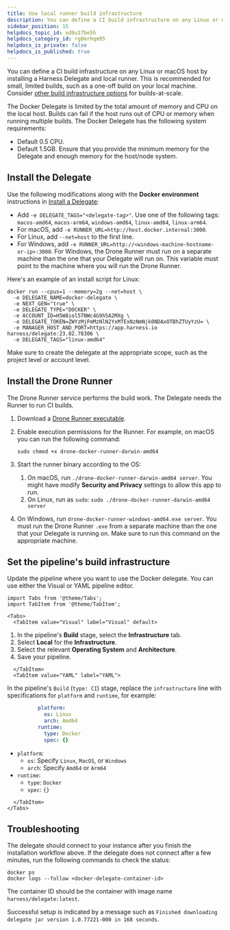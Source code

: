 ```yaml
---
title: Use local runner build infrastructure
description: You can define a CI build infrastructure on any Linux or macOS host.
sidebar_position: 15
helpdocs_topic_id: xd8u17be5h
helpdocs_category_id: rg8mrhqm95
helpdocs_is_private: false
helpdocs_is_published: true
---
```


You can define a CI build infrastructure on any Linux or macOS host by installing a Harness Delegate and local runner. This is recommended for small, limited builds, such as a one-off build on your local machine. Consider [other build infrastructure options](/docs/category/set-up-build-infrastructure) for builds-at-scale.

The Docker Delegate is limited by the total amount of memory and CPU on the local host. Builds can fail if the host runs out of CPU or memory when running multiple builds. The Docker Delegate has the following system requirements:

* Default 0.5 CPU.
* Default 1.5GB. Ensure that you provide the minimum memory for the Delegate and enough memory for the host/node system.

## Install the Delegate

Use the following modifications along with the **Docker environment** instructions in [Install a Delegate](/docs/platform/Delegates/install-delegates/install-a-delegate):

* Add `-e DELEGATE_TAGS="<delegate-tag>"`. Use one of the following tags: `macos-amd64`, `macos-arm64`, `windows-amd64`, `linux-amd64`, `linux-arm64`.
* For macOS, add `-e RUNNER_URL=http://host.docker.internal:3000`.
* For Linux, add `--net=host` to the first line.
* For Windows, add `-e RUNNER_URL=http://<windows-machine-hostname-or-ip>:3000`. For Windows, the Drone Runner must run on a separate machine than the one that your Delegate will run on. This variable must point to the machine where you will run the Drone Runner.

Here's an example of an install script for Linux:

```
docker run --cpus=1 --memory=2g --net=host \
  -e DELEGATE_NAME=docker-delegate \
  -e NEXT_GEN="true" \
  -e DELEGATE_TYPE="DOCKER" \
  -e ACCOUNT_ID=H5W8iol5TNWc4G9h5A2MXg \
  -e DELEGATE_TOKEN=ZWYzMjFmMzNlN2YxMTExNzNmNjk0NDAxOTBhZTUyYzU= \
  -e MANAGER_HOST_AND_PORT=https://app.harness.io harness/delegate:23.02.78306 \
  -e DELEGATE_TAGS="linux-amd64"
```

Make sure to create the delegate at the appropriate scope, such as the project level or account level.

## Install the Drone Runner

The Drone Runner service performs the build work. The Delegate needs the Runner to run CI builds.

1. Download a [Drone Runner executable](https://github.com/harness/drone-docker-runner/releases).
2. Enable execution permissions for the Runner. For example, on macOS you can run the following command:

   ```
   sudo chmod +x drone-docker-runner-darwin-amd64
   ```

3. Start the runner binary according to the OS:
	1. On macOS, run `./drone-docker-runner-darwin-amd64 server`. You might have modify **Security and Privacy** settings to allow this app to run.
	2. On Linux, run as `sudo`: `sudo ./drone-docker-runner-darwin-amd64 server`
  3. On Windows, run `drone-docker-runner-windows-amd64.exe server`. You must run the Drone Runner `.exe` from a separate machine than the one that your Delegate is running on. Make sure to run this command on the appropriate machine.

## Set the pipeline's build infrastructure

Update the pipeline where you want to use the Docker delegate. You can use either the Visual or YAML pipeline editor.

```mdx-code-block
import Tabs from '@theme/Tabs';
import TabItem from '@theme/TabItem';
```
```mdx-code-block
<Tabs>
  <TabItem value="Visual" label="Visual" default>
```

1. In the pipeline's **Build** stage, select the **Infrastructure** tab.
2. Select **Local** for the **Infrastructure**.
3. Select the relevant **Operating System** and **Architecture**.
4. Save your pipeline.

```mdx-code-block
  </TabItem>
  <TabItem value="YAML" label="YAML">
```

In the pipeline's `Build` (`type: CI`) stage, replace the `infrastructure` line with specifications for `platform` and `runtime`, for example:

```yaml
          platform:
            os: Linux
            arch: Amd64
          runtime:
            type: Docker
            spec: {}
```

* `platform`:
  * `os`: Specify `Linux`, `MacOS`, or `Windows`
  * `arch`: Specify `Amd64` or `Arm64`
* `runtime`:
  * `type`: `Docker`
  * `spec`: `{}`

```mdx-code-block
  </TabItem>
</Tabs>
```

## Troubleshooting

The delegate should connect to your instance after you finish the installation workflow above. If the delegate does not connect after a few minutes, run the following commands to check the status:

```
docker ps
docker logs --follow <docker-delegate-container-id>
```

The container ID should be the container with image name `harness/delegate:latest`.

Successful setup is indicated by a message such as `Finished downloading delegate jar version 1.0.77221-000 in 168 seconds`.
